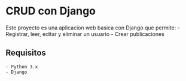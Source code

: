# CRUD con Django

Este proyecto es una aplicacion web basica con Django que permite:
    - Registrar, leer, editar y eliminar un usuario
    - Crear publicaciones

## Requisitos
    - Python 3.x
    - Django
